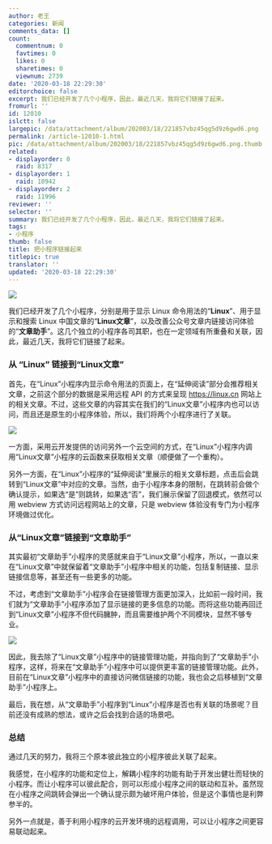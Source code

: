 ```yaml
---
author: 老王
categories: 新闻
comments_data: []
count:
  commentnum: 0
  favtimes: 0
  likes: 0
  sharetimes: 0
  viewnum: 2739
date: '2020-03-18 22:29:30'
editorchoice: false
excerpt: 我们已经开发了几个小程序，因此，最近几天，我将它们链接了起来。
fromurl: ''
id: 12010
islctt: false
largepic: /data/attachment/album/202003/18/221857vbz45qg5d9z6gwd6.png
permalink: /article-12010-1.html
pic: /data/attachment/album/202003/18/221857vbz45qg5d9z6gwd6.png.thumb.jpg
related:
- displayorder: 0
  raid: 8317
- displayorder: 1
  raid: 10942
- displayorder: 2
  raid: 11996
reviewer: ''
selector: ''
summary: 我们已经开发了几个小程序，因此，最近几天，我将它们链接了起来。
tags:
- 小程序
thumb: false
title: 把小程序链接起来
titlepic: true
translator: ''
updated: '2020-03-18 22:29:30'
---
```


![](/data/attachment/album/202003/18/221857vbz45qg5d9z6gwd6.png)


我们已经开发了几个小程序，分别是用于显示 Linux 命令用法的“**Linux**”、用于显示和搜索 Linux 中国文章的“**Linux文章**”，以及改善公众号文章内链接访问体验的“**文章助手**”。这几个独立的小程序各司其职，也在一定领域有所重叠和关联，因此，最近几天，我将它们链接了起来。


### 从 “Linux” 链接到“Linux文章”


首先，在“Linux”小程序内显示命令用法的页面上，在“延伸阅读”部分会推荐相关文章，之前这个部分的数据是采用远程 API 的方式来呈现 <https://linux.cn> 网站上的相关文章。不过，这些文章的内容其实在我们的“Linux文章”小程序内也可以访问，而且还是原生的小程序体验，所以，我们将两个小程序进行了关联。


![](/data/attachment/album/202003/18/221934y0h7ojggfygl9gpx.png)


一方面，采用云开发提供的访问另外一个云空间的方式，在“Linux”小程序内调用“Linux文章”小程序的云函数来获取相关文章（顺便做了一个重构）。


另外一方面，在“Linux”小程序的“延伸阅读”里展示的相关文章标题，点击后会跳转到“Linux文章”中对应的文章。当然，由于小程序本身的限制，在跳转前会做个确认提示，如果选“是”则跳转，如果选“否”，我们展示保留了回退模式，依然可以用 webview 方式访问远程网站上的文章，只是 webview 体验没有专门为小程序环境做过优化。


### 从“Linux文章”链接到“文章助手”


其实最初“文章助手”小程序的灵感就来自于“Linux文章”小程序，所以，一直以来在“Linux文章”中就保留着“文章助手”小程序中相关的功能，包括复制链接、显示链接信息等，甚至还有一些更多的功能。


不过，考虑到“文章助手”小程序会在链接管理方面更加深入，比如前一段时间，我们就为“文章助手”小程序添加了显示链接的更多信息的功能。而将这些功能再回迁到“Linux文章”小程序不但代码臃肿，而且需要维护两个不同模块，显然不够专业。


![](/data/attachment/album/202003/18/221952tngpe7xppnvx71zc.png)


因此，我去除了“Linux文章”小程序中的链接管理功能，并指向到了“文章助手”小程序，这样，将来在“文章助手”小程序中可以提供更丰富的链接管理功能。此外，目前在“Linux文章”小程序中的直接访问微信链接的功能，我也会之后移植到“文章助手”小程序上。


最后，我在想，从“文章助手”小程序到“Linux”小程序是否也有关联的场景呢？目前还没有成熟的想法，或许之后会找到合适的场景吧。


### 总结


通过几天的努力，我将三个原本彼此独立的小程序彼此关联了起来。


我感觉，在小程序的功能和定位上，解耦小程序的功能有助于开发出健壮而轻快的小程序。而让小程序可以彼此配合，则可以形成小程序之间的联动和互补。虽然现在小程序之间跳转会弹出一个确认提示颇为破坏用户体验，但是这个事情也是利弊参半的。


另外一点就是，善于利用小程序的云开发环境的远程调用，可以让小程序之间更容易联动起来。